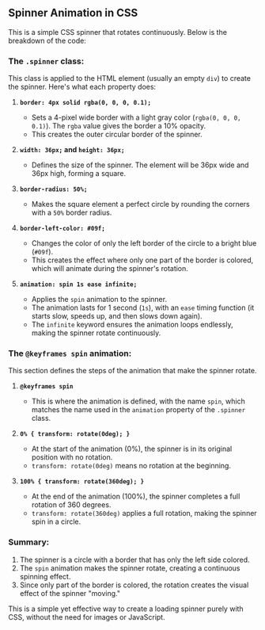 ## Spinner Animation in CSS

This is a simple CSS spinner that rotates continuously. Below is the breakdown of the code:

### The `.spinner` class:
This class is applied to the HTML element (usually an empty `div`) to create the spinner. Here's what each property does:

1. **`border: 4px solid rgba(0, 0, 0, 0.1);`**
   - Sets a 4-pixel wide border with a light gray color (`rgba(0, 0, 0, 0.1)`). The `rgba` value gives the border a 10% opacity.
   - This creates the outer circular border of the spinner.

2. **`width: 36px;` and `height: 36px;`**
   - Defines the size of the spinner. The element will be 36px wide and 36px high, forming a square.

3. **`border-radius: 50%;`**
   - Makes the square element a perfect circle by rounding the corners with a `50%` border radius.

4. **`border-left-color: #09f;`**
   - Changes the color of only the left border of the circle to a bright blue (`#09f`).
   - This creates the effect where only one part of the border is colored, which will animate during the spinner's rotation.

5. **`animation: spin 1s ease infinite;`**
   - Applies the `spin` animation to the spinner.
   - The animation lasts for 1 second (`1s`), with an `ease` timing function (it starts slow, speeds up, and then slows down again).
   - The `infinite` keyword ensures the animation loops endlessly, making the spinner rotate continuously.

### The `@keyframes spin` animation:
This section defines the steps of the animation that make the spinner rotate.

1. **`@keyframes spin`**
   - This is where the animation is defined, with the name `spin`, which matches the name used in the `animation` property of the `.spinner` class.

2. **`0% { transform: rotate(0deg); }`**
   - At the start of the animation (0%), the spinner is in its original position with no rotation.
   - `transform: rotate(0deg)` means no rotation at the beginning.

3. **`100% { transform: rotate(360deg); }`**
   - At the end of the animation (100%), the spinner completes a full rotation of 360 degrees.
   - `transform: rotate(360deg)` applies a full rotation, making the spinner spin in a circle.

### Summary:
1. The spinner is a circle with a border that has only the left side colored.
2. The `spin` animation makes the spinner rotate, creating a continuous spinning effect.
3. Since only part of the border is colored, the rotation creates the visual effect of the spinner "moving."

This is a simple yet effective way to create a loading spinner purely with CSS, without the need for images or JavaScript.



